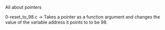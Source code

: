 All about pointers

0-reset_to_98.c -> Takes a pointer as a function argument and changes the value of the variable address it points to to be 98.